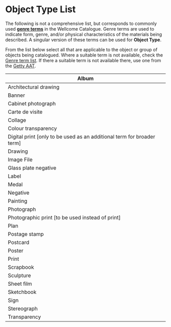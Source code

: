 # Object Type List

The following is not a comprehensive list, but corresponds to commonly used [**genre terms**](https://wellcomelibrarylss.pbworks.com/w/page/68550039/Genres) in the Wellcome Catalogue. Genre terms are used to indicate form, genre, and/or physical characteristics of the materials being described. A singular version of these terms can be used for **Object Type**.&#x20;

From the list below select all that are applicable to the object or group of objects being catalogued. Where a suitable term is not available, check the [Genre term list](https://wellcomelibrarylss.pbworks.com/w/page/68550039/Genres). If there a suitable term is not available there, use one from the [Getty AAT](https://www.getty.edu/research/tools/vocabularies/aat/).&#x20;

| Album                                                                   |
| ----------------------------------------------------------------------- |
| Architectural drawing                                                   |
| Banner                                                                  |
| Cabinet photograph                                                      |
| Carte de visite                                                         |
| Collage                                                                 |
| Colour transparency                                                     |
| Digital print \[only to be used as an additional term for broader term] |
| Drawing                                                                 |
| Image File                                                              |
| Glass plate negative                                                    |
| Label                                                                   |
| Medal                                                                   |
| Negative                                                                |
| Painting                                                                |
| Photograph                                                              |
| Photographic print \[to be used instead of print]                       |
| Plan                                                                    |
| Postage stamp                                                           |
| Postcard                                                                |
| Poster                                                                  |
| Print                                                                   |
| Scrapbook                                                               |
| Sculpture                                                               |
| Sheet film                                                              |
| Sketchbook                                                              |
| Sign                                                                    |
| Stereograph                                                             |
| Transparency                                                            |

